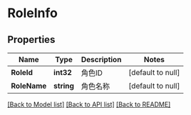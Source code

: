 # RoleInfo

## Properties
Name | Type | Description | Notes
------------ | ------------- | ------------- | -------------
**RoleId** | **int32** | 角色ID | [default to null]
**RoleName** | **string** | 角色名称 | [default to null]

[[Back to Model list]](../README.md#documentation-for-models) [[Back to API list]](../README.md#documentation-for-api-endpoints) [[Back to README]](../README.md)


